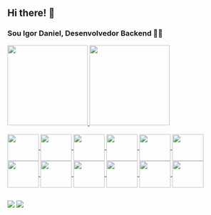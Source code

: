 ## Hi there! 👋
### Sou Igor Daniel, Desenvolvedor Backend 👩‍💻

<div>
  <a href="https://github.com/IgorDanielS">
  <img height="180em" src="https://github-readme-stats.vercel.app/api?username=IgorDanielS&show_icons=true&theme=highcontrast&rank_icon=github&include_all_commits=true">
  <img height="180em" src="https://github-readme-stats.vercel.app/api/top-langs/?username=IgorDanielS&layout=compact">
</div>

<div>
  <br>
  <img align="center" alt="" height="60" width="70" src="https://raw.githubusercontent.com/jmnote/z-icons/master/svg/java.svg">
  <img align="center" alt="" height="60" width="70" src="https://raw.githubusercontent.com/jmnote/z-icons/master/svg/javascript.svg">
  <img align="center" alt="" height="60" width="70" src="https://raw.githubusercontent.com/jmnote/z-icons/master/svg/python.svg">
  <img align="center" alt="" height="60" width="70" src="https://cdn.jsdelivr.net/gh/devicons/devicon@latest/icons/html5/html5-original.svg">
  <img align="center" alt="" height="60" width="70" src="https://cdn.jsdelivr.net/gh/devicons/devicon@latest/icons/spring/spring-original.svg">
  <img align="center" alt="" height="60" width="70" src="https://cdn.jsdelivr.net/gh/devicons/devicon@latest/icons/react/react-original.svg">
  <img align="center" alt="" height="60" width="70" src="https://img.icons8.com/?size=100&id=74402&format=png&color=000000">
  <img align="center" alt="" height="60" width="70" src="https://img.icons8.com/?size=100&id=38561&format=png&color=000000">
  <img align="center" alt="" height="60" width="70" src="https://cdn.jsdelivr.net/gh/devicons/devicon@latest/icons/mysql/mysql-original.svg">
  <img align="center" alt="" height="60" width="70" src="https://cdn.jsdelivr.net/gh/devicons/devicon@latest/icons/junit/junit-plain.svg">
  <img align="center" alt="" height="60" width="70" src="https://cdn.jsdelivr.net/gh/devicons/devicon@latest/icons/postman/postman-original.svg">
  <img align="center" alt="" height="60" width="70" src="https://cdn.jsdelivr.net/gh/devicons/devicon@latest/icons/git/git-plain.svg">        
</div>

## 

<div> 
  <a href = "mailto:igordaniel1903@gmail.com"><img src="https://img.shields.io/badge/-Gmail-%23333?style=for-the-badge&logo=gmail&logoColor=white" target="_blank"></a>
  <a href="https://www.linkedin.com/in/igor-daniel-a73037211/" target="_blank"><img src="https://img.shields.io/badge/-LinkedIn-%230077B5?style=for-the-badge&logo=linkedin&logoColor=white" target="_blank"></a> 
</div>
